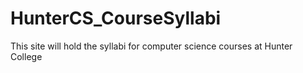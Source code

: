 # HunterCS_CourseSyllabi
This site will hold the syllabi for computer science courses at Hunter College
